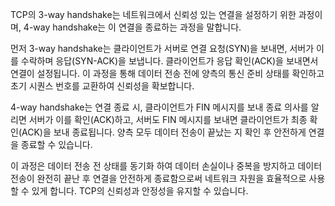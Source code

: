 TCP의 3-way handshake는 네트워크에서 신뢰성 있는 연결을 설정하기 위한 과정이며,  4-way handshake는 이 연결을 종료하는 과정을 말합니다.

먼저 3-way handshake는 클라이언트가 서버로 연결 요청(SYN)을 보내면, 서버가 이를 수락하며 응답(SYN-ACK)을 보냅니다. 클라이언트가 응답 확인(ACK)을 보내면서 연결이 설정됩니다. 이 과정을 통해  데이터 전송 전에 양측의 통신 준비 상태를 확인하고 초기 시퀀스 번호를 교환하여 신뢰성을 확보합니다.

4-way handshake는 연결 종료 시, 클라이언트가 FIN 메시지를 보내 종료 의사를 알리면 서버가 이를 확인(ACK)하고, 서버도 FIN 메시지를 보내면 클라이언트가 최종 확인(ACK)을 보내 종료됩니다. 양측 모두 데이터 전송이 끝났는 지 확인 후 안전하게 연결을 종료할 수 있습니다.

이 과정은 데이터 전송 전 상태를 동기화 하여 데이터 손실이나 중복을 방지하고 데이터 전송이 완전히 끝난 후 연결을 안전하게 종료함으로써 네트워크 자원을 효율적으로 사용할 수 있게 합니다. TCP의 신뢰성과 안정성을 유지할 수 있습니다.